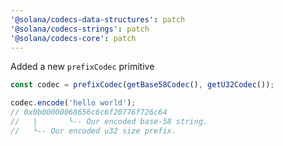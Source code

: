 ```yaml
---
'@solana/codecs-data-structures': patch
'@solana/codecs-strings': patch
'@solana/codecs-core': patch
---
```


Added a new `prefixCodec` primitive

```ts
const codec = prefixCodec(getBase58Codec(), getU32Codec());

codec.encode('hello world');
// 0x0b00000068656c6c6f20776f726c64
//   |       └-- Our encoded base-58 string.
//   └-- Our encoded u32 size prefix.
```
